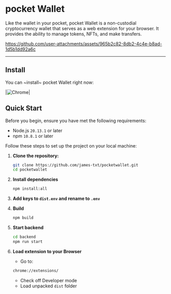 # pocket Wallet

Like the wallet in your pocket, pocket Wallet is a non-custodial cryptocurrency wallet that serves as a web extension for your browser. 
It provides the ability to manage tokens, NFTs, and make transfers.

https://github.com/user-attachments/assets/965b2c82-8db2-4c4e-b8ad-1d5b1dd92a6c

<hr />

## Install

You can ~install~ pocket Wallet right now:

|![Chrome](https://raw.github.com/alrra/browser-logos/master/src/chrome/chrome_48x48.png)|

## Quick Start

Before you begin, ensure you have met the following requirements:

- Node.js `20.13.1` or later
- npm `10.8.1` or later

Follow these steps to set up the project on your local machine:

1. **Clone the repository:**

   ```bash
   git clone https://github.com/james-txt/pocketwallet.git
   cd pocketwallet

2. **Install dependencies**

   ```bash
   npm install:all

3. **Add keys to `dist.env` and rename to `.env`**

4. **Build**

   ```bash
   npm build

5. **Start backend**

   ```bash
   cd backend
   npm run start

6. **Load extension to your Browser**

    - Go to:
     ```bash
     chrome://extensions/
     ```
    - Check off Developer mode
    - Load unpacked `dist` folder
